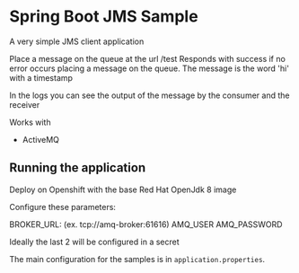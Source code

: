 # Spring Boot JMS Sample

A very simple JMS client application 

Place a message on the queue at the url /test
Responds with success if no error occurs placing a message on the queue. The message is the word 'hi' with a timestamp

In the logs you can see the output of the message by the consumer and the receiver

Works with 

* ActiveMQ

## Running the application

Deploy on Openshift with the base Red Hat OpenJdk 8 image

Configure these parameters:

BROKER_URL: (ex. tcp://amq-broker:61616)
AMQ_USER
AMQ_PASSWORD

Ideally the last 2 will be configured in a secret

The main configuration for the samples is in `application.properties`.


